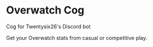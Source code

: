 # Overwatch Cog
Cog for Twentysix26's Discord bot

Get your Overwatch stats from casual or competitive play.
